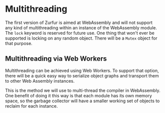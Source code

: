 # Multithreading

The first version of Zurfur is aimed at WebAssembly and will
not support any kind of multithreading within an instance
of the WebAssembly module.  The `lock` keyword is reserved 
for future use.  One thing that won't ever be supported is
locking on any random object.  There will be a `Mutex` object 
for that purpose.

## Multithreading via Web Workers

Multithreading can be achieved using Web Workers.  To support that
option, there will be a quick easy way to serialize object graphs and
transport them to other Web Assembly instances.  

This is the method we will use to multi-thread the compiler in WebAssembly.
One benefit of doing it this way is that each module has its own memory
space, so the garbage collector will have a smaller working set
of objects to reclaim for each instance.



